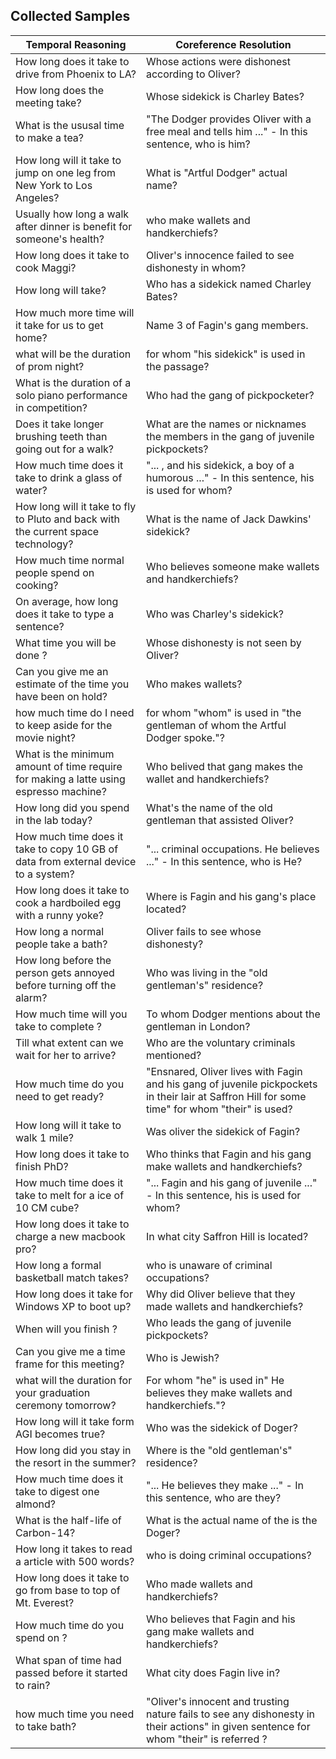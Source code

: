 ## Collected Samples

Temporal Reasoning | Coreference Resolution |
--- | --- |
How long does it take to drive from Phoenix to LA? | Whose actions were dishonest according to Oliver? |
How long does the meeting take?	| Whose sidekick is Charley Bates? |
What is the ususal time to make a tea? | "The Dodger provides Oliver with a free meal and tells him ..." - In this sentence, who is him? |
How long will it take to jump on one leg from New York to Los Angeles? | What is "Artful Dodger" actual name? |
Usually how long a walk after dinner is benefit for someone's health? | who make wallets and handkerchiefs? |
How long does it take to cook Maggi? | Oliver's innocence failed to see dishonesty in whom? |
How long will <event> take? | Who has a sidekick named Charley Bates? |
How much more time will it take for us to get home? | Name 3 of Fagin's gang members. |
what will be the duration of prom night? | for whom "his sidekick" is used in the passage? |
What is the duration of a solo piano performance in competition? | Who had the gang of pickpocketer? |
Does it take longer brushing teeth than going out for a walk? | What are the names or nicknames the members in the gang of juvenile pickpockets? |
How much time does it take to drink a glass of water? | "... , and his sidekick, a boy of a humorous ..." - In this sentence, his is used for whom? |
How long will it take to fly to Pluto and back with the current space technology? |	What is the name of Jack Dawkins' sidekick? |
How much time normal people spend on cooking? | Who believes someone make wallets and handkerchiefs? |
On average, how long does it take to type a sentence? | Who was Charley's sidekick? |
What time you will be done <event>?	| Whose dishonesty is not seen by Oliver? |
Can you give me an estimate of the time you have been on hold? | Who makes wallets? |
how much time do I need to keep aside for the movie night? | for whom "whom" is used in "the gentleman of whom the Artful Dodger spoke."? |
What is the minimum amount of time require for making a latte using espresso machine?	| Who belived that gang makes the wallet and handkerchiefs? |
How long did you spend in the lab today?	| What's the name of the old gentleman that assisted Oliver? |
How much time does it take to copy 10 GB of data from external device to a system? | "... criminal occupations. He believes ..." - In this sentence, who is He? |
How long does it take to cook a hardboiled egg with a runny yoke?	| Where is Fagin and his gang's place located? |
How long a normal people take a bath? | Oliver fails to see whose dishonesty? |
How long before the person gets annoyed before turning off the alarm?	| Who was living in the "old gentleman's" residence? |
How much time will you take to complete <event>?	| To whom Dodger mentions about the gentleman in London? |
Till what extent can we wait for her to arrive?	| Who are the voluntary criminals mentioned? |
How much time do you need to get ready? |	"Ensnared, Oliver lives with Fagin and his gang of juvenile pickpockets in their lair at Saffron Hill for some time" for whom "their" is used? |
How long will it take to walk 1 mile?	| Was oliver the sidekick of Fagin? |
How long does it take to finish PhD?	| Who thinks that Fagin and his gang make wallets and handkerchiefs? |
How much time does it take to melt for a ice of 10 CM cube?	| "... Fagin and his gang of juvenile ..." - In this sentence, his is used for whom? |
How long does it take to charge a new macbook pro?	| In what city Saffron Hill is located? |
How long a formal basketball match takes? | who is unaware of criminal occupations? |
How long does it take for Windows XP to boot up?	| Why did Oliver believe that they made wallets and handkerchiefs? |
When will you finish <event>?	| Who leads the gang of juvenile pickpockets? |
Can you give me a time frame for this meeting?	| Who is Jewish? |
what will the duration for your graduation ceremony tomorrow?	| For whom  "he" is used in" He believes they make wallets and handkerchiefs."? |
How long will it take form AGI becomes true? | Who was the sidekick of Doger? |
How long did you stay in the resort in the summer?	| Where is the "old gentleman's" residence? |
How much time does it take to digest one almond?	| "... He believes they make ..." - In this sentence, who are they? |
What is the half-life of Carbon-14?	| What is the actual name of the is the Doger? |
How long it takes to read a article with 500 words?	| who is doing criminal occupations? |
How long does it take to go from base to top of Mt. Everest?	| Who made wallets and handkerchiefs? |
How much time do you spend on <event>?	| Who believes that Fagin and his gang make wallets and handkerchiefs? |
What span of time had passed before it started to rain?	| What city does Fagin live in? |
how much time you need to take bath?	| "Oliver's innocent and trusting nature fails to see any dishonesty in their actions" in given sentence for whom "their" is referred ? |
